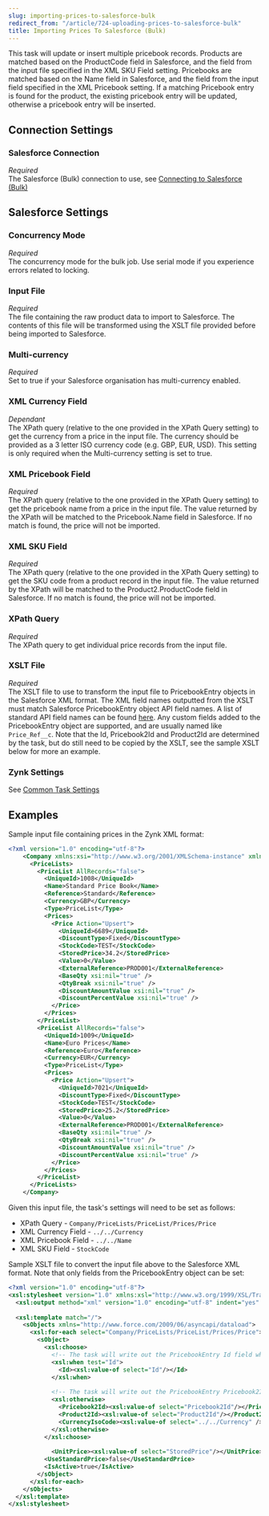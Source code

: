 ```yaml
---
slug: importing-prices-to-salesforce-bulk
redirect_from: "/article/724-uploading-prices-to-salesforce-bulk"
title: Importing Prices To Salesforce (Bulk)
---
```



This task will update or insert multiple pricebook records. Products are matched based on the ProductCode field in Salesforce, and the field from the input file specified in the XML SKU Field setting. Pricebooks are matched based on the Name field in Salesforce, and the field from the input field specified in the XML Pricebook setting. If a matching Pricebook entry is found for the product, the existing pricebook entry will be updated, otherwise a pricebook entry will be inserted.

## Connection Settings
### Salesforce Connection 
_Required_  
The Salesforce (Bulk) connection to use, see [Connecting to Salesforce (Bulk)](connecting-to-salesforce-bulk)

## Salesforce Settings
### Concurrency Mode
_Required_  
The concurrency mode for the bulk job. Use serial mode if you experience errors related to locking.

### Input File 
_Required_  
The file containing the raw product data to import to Salesforce. The contents of this file will be transformed using the XSLT file provided before being imported to Salesforce.

### Multi-currency
_Required_  
Set to true if your Salesforce organisation has multi-currency enabled.

### XML Currency Field
_Dependant_  
The XPath query (relative to the one provided in the XPath Query setting) to get the currency from a price in the input file. The currency should be provided as a 3 letter ISO currency code (e.g. GBP, EUR, USD). This setting is only required when the Multi-currency setting is set to true.

### XML Pricebook Field
_Required_  
The XPath query (relative to the one provided in the XPath Query setting) to get the pricebook name from a price in the input file. The value returned by the XPath will be matched to the Pricebook.Name field  in Salesforce. If no match is found, the price will not be imported.

### XML SKU Field
_Required_  
The XPath query (relative to the one provided in the XPath Query setting) to get the SKU code from a product record in the input file. The value returned by the XPath will be matched to the Product2.ProductCode field in Salesforce. If no match is found, the price will not be imported.

### XPath Query
_Required_  
The XPath query to get individual price records from the input file.

### XSLT File
_Required_  
The XSLT file to use to transform the input file to PricebookEntry objects in the Salesforce XML format. The XML field names outputted from the XSLT must match Salesforce PricebookEntry object API field names. A list of standard API field names can be found [here](http://help.salesforce.com/help/pdfs/en/salesforce_field_names_reference.pdf). Any custom fields added to the PricebookEntry object are supported, and are usually named like `Price_Ref__c`. Note that the Id, Pricebook2Id and Product2Id are determined by the task, but do still need to be copied by the XSLT, see the sample XSLT below for more an example.

### Zynk Settings 
See [Common Task Settings](common-task-settings)


## Examples

Sample input file containing prices in the Zynk XML format:

```xml
<?xml version="1.0" encoding="utf-8"?>
    <Company xmlns:xsi="http://www.w3.org/2001/XMLSchema-instance" xmlns:xsd="http://www.w3.org/2001/XMLSchema">
      <PriceLists>
        <PriceList AllRecords="false">
          <UniqueId>1008</UniqueId>
          <Name>Standard Price Book</Name>
          <Reference>Standard</Reference>
          <Currency>GBP</Currency>
          <Type>PriceList</Type>
          <Prices>
            <Price Action="Upsert">
              <UniqueId>6689</UniqueId>
              <DiscountType>Fixed</DiscountType>
              <StockCode>TEST</StockCode>
              <StoredPrice>34.2</StoredPrice>
              <Value>0</Value>
              <ExternalReference>PROD001</ExternalReference>
              <BaseQty xsi:nil="true" />
              <QtyBreak xsi:nil="true" />
              <DiscountAmountValue xsi:nil="true" />
              <DiscountPercentValue xsi:nil="true" />
            </Price>
          </Prices>
        </PriceList>
        <PriceList AllRecords="false">
          <UniqueId>1009</UniqueId>
          <Name>Euro Prices</Name>
          <Reference>Euro</Reference>
          <Currency>EUR</Currency>
          <Type>PriceList</Type>
          <Prices>
            <Price Action="Upsert">
              <UniqueId>7021</UniqueId>
              <DiscountType>Fixed</DiscountType>
              <StockCode>TEST</StockCode>
              <StoredPrice>25.2</StoredPrice>
              <Value>0</Value>
              <ExternalReference>PROD001</ExternalReference>
              <BaseQty xsi:nil="true" />
              <QtyBreak xsi:nil="true" />
              <DiscountAmountValue xsi:nil="true" />
              <DiscountPercentValue xsi:nil="true" />
            </Price>
          </Prices>
        </PriceList>
      </PriceLists>
    </Company>
```

Given this input file, the task's settings will need to be set as follows:

- XPath Query - `Company/PriceLists/PriceList/Prices/Price`
- XML Currency Field - `../../Currency`
- XML Pricebook Field  - `../../Name`
- XML SKU Field - `StockCode`


Sample XSLT file to convert the input file above to the Salesforce XML format. Note that only fields from the PricebookEntry object can be set:

```xml
<?xml version="1.0" encoding="utf-8"?>
<xsl:stylesheet version="1.0" xmlns:xsl="http://www.w3.org/1999/XSL/Transform">
  <xsl:output method="xml" version="1.0" encoding="utf-8" indent="yes" xmlns="http://www.force.com/2009/06/asyncapi/dataload"/>
    
  <xsl:template match="/">
    <sObjects xmlns="http://www.force.com/2009/06/asyncapi/dataload">
      <xsl:for-each select="Company/PriceLists/PriceList/Prices/Price">
        <sObject>
          <xsl:choose>
            <!-- The task will write out the PricebookEntry Id field when the price already exists in Salesforce, this just needs to be copied by the XSLT -->
            <xsl:when test="Id"> 
              <Id><xsl:value-of select="Id"/></Id>
            </xsl:when>
    
            <!-- The task will write out the PricebookEntry Pricebook2Id and Product2Id fields if a new price needs to be created in Salesforce, they just need to be copied by the XSLT -->
            <xsl:otherwise>
              <Pricebook2Id><xsl:value-of select="Pricebook2Id"/></Pricebook2Id>
              <Product2Id><xsl:value-of select="Product2Id"/></Product2Id>
              <CurrencyIsoCode><xsl:value-of select="../../Currency" /></CurrencyIsoCode>
            </xsl:otherwise>
          </xsl:choose>
     
            <UnitPrice><xsl:value-of select="StoredPrice"/></UnitPrice>
          <UseStandardPrice>false</UseStandardPrice>
          <IsActive>true</IsActive>
        </sObject>
      </xsl:for-each>
    </sObjects>
  </xsl:template>
</xsl:stylesheet>
```
